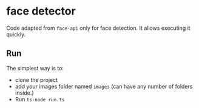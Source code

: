 # face detector

Code adapted from `face-api` only for face detection. It allows executing it quickly.

## Run

The simplest way is to:

- clone the project
- add your images folder named `images` (can have any number of folders inside.)
- Run `ts-node run.ts`
